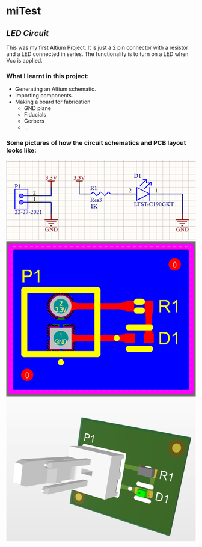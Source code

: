# miTest
## _LED Circuit_

This was my first Altium Project. It is just a 2 pin connector with a resistor and a LED connected in series. The functionality is to turn on a LED when Vcc is applied.
### What I learnt in this project:

- Generating an Altium schematic.
- Importing components.
- Making a board for fabrication
	- GND plane
	- Fiducials
	- Gerbers
	- ...

### Some pictures of how the circuit schematics and PCB layout looks like:

![Alt text](images/schematic-Image.PNG?raw=true "Circuit Schematic")
![Alt text](images/2D-PCB-Image.PNG?raw=true "2D PCB Layout")
![Alt text](images/3D-PCB-Image.PNG?raw=true "3D PCB Layout")